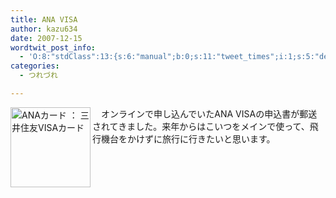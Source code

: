 ```yaml
---
title: ANA VISA
author: kazu634
date: 2007-12-15
wordtwit_post_info:
  - 'O:8:"stdClass":13:{s:6:"manual";b:0;s:11:"tweet_times";i:1;s:5:"delay";i:0;s:7:"enabled";i:1;s:10:"separation";s:2:"60";s:7:"version";s:3:"3.7";s:14:"tweet_template";b:0;s:6:"status";i:2;s:6:"result";a:0:{}s:13:"tweet_counter";i:2;s:13:"tweet_log_ids";a:1:{i:0;i:3469;}s:9:"hash_tags";a:0:{}s:8:"accounts";a:1:{i:0;s:7:"kazu634";}}'
categories:
  - つれづれ

---
```

<div class="section">
<p>
<a href="http://www.smbc-card.com/nyukai/affiliate/ana/index.jsp" onclick="__gaTracker('send', 'event', 'outbound-article', 'http://www.smbc-card.com/nyukai/affiliate/ana/index.jsp', '');"><img width="128" alt="ANAカード ： 三井住友VISAカード" align="left" src="http://img.simpleapi.net/small/http://www.smbc-card.com/nyukai/affiliate/ana/index.jsp" style="border-style:none" height="128" /></a>
</p>
  
<p>
    　オンラインで申し込んでいたANA VISAの申込書が郵送されてきました。来年からはこいつをメインで使って、飛行機台をかけずに旅行に行きたいと思います。
</p>
</div>

